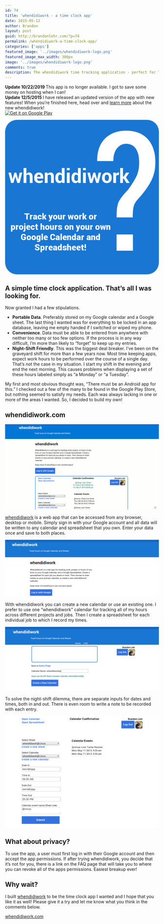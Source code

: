 ```yaml
---
id: 74
title: 'whendidiwork - a time clock app'
date: 2015-05-12
author: Brandon
layout: post
guid: http://brandonlehr.com/?p=74
permalink: /whendidiwork-a-time-clock-app/
categories: ['apps']
featured_image: '../images/whendidiwork-logo.png'
featured_image_max_width: 300px
image: '../images/whendidiwork-logo.png'
comments: true
description: The whendidiwork time tracking application - perfect for Third Shifters
---
```


<div class="well">
  <strong>Update 10/22/2019 </strong> This app is no longer available. I got to save some money on hosting when I can!
</div>
<div class="well">
  <strong>Update 12/5/2015 </strong>I have released an updated version of the app with new features! When you&#8217;re finished here, head over and <a href="/new-and-improved-whendidiwork-com">learn more</a> about the new whendidiwork!
</div>

<div style="width: 200px"><a href="https://play.google.com/store/apps/details?id=com.brandonlehr.whendidiwork&amp;pcampaignid=MKT-Other-global-all-co-prtnr-py-PartBadge-Mar2515-1"><img alt="Get it on Google Play" src="https://play.google.com/intl/en_us/badges/images/generic/en_badge_web_generic.png"></a></div>

![whendidiwork](../images/whendidiwork-logo.png)

## A simple time clock application. That&#8217;s all I was looking for.

Now granted I had a few stipulations.

<ul class="post-list">
  <li>
    <strong>Portable Data</strong>. Preferably stored on my Google calendar and a Google sheet. The last thing I wanted was for everything to be locked in an app database, leaving me empty handed if I switched or wiped my phone.
  </li>
  <li>
    <strong>Convenience</strong>. Data must be able to be entered from anywhere with neither too many or too few options. If the process is in any way difficult, I&#8217;m more than likely to &#8220;forget&#8221; to keep up my entries.
  </li>
  <li>
    <strong> Night-Shift Friendly</strong>. This was the biggest deal breaker. I&#8217;ve been on the graveyard shift for more than a few years now. Most time keeping apps, expect work hours to be performed over the course of a single day. That&#8217;s not the case in my situation. I start my shift in the evening and end the next morning. This causes problems when displaying a set of these hours labeled simply as &#8220;a Monday&#8221; or &#8220;a Tuesday&#8221;.
  </li>
</ul>

My first and most obvious thought was, &#8220;There must be an Android app for this.&#8221; I checked out a few of the many to be found in the Google Play Store, but nothing seemed to satisfy my needs. Each was always lacking in one or more of the areas I wanted. So, I decided to build my own!<!--more-->

## whendidiwork.com

![whendidiwork.com](../images/screenshot_whendidiwork1.gif)

[whendidiwork](http://whendidiwork.com) is a web app that can be accessed from any browser, desktop or mobile. Simply sign in with your Google account and all data will be written to any calendar and spreadsheet that you own. Enter your data once and save to both places.

![whendidiwork.com login](../images/Screenshot-whendidiwork-login.png)

With whendidiwork you can create a new calendar or use an existing one. I prefer to use one &#8220;whendidiwork&#8221; calendar for tracking all of my hours across different projects and jobs. Then I create a spreadsheet for each individual job to which I record my times.

![whendidiwork.com -create-calendar](../images/Screenshot-whendidiwork-calendar-create.png)

To solve the night-shift dilemma, there are separate inputs for dates and times, both in and out. There is even room to write a note to be recorded with each entry.

![whendidiwork.com -inputs](../images/Screenshot-whendidiwork-inputs.png)

## What about privacy?

To use the app, a user must first log in with their Google account and then accept the app permissions. If after trying whendidiwork, you decide that it&#8217;s not for you, there is a link on the FAQ page that will take you to where you can revoke all of the apps permissions. Easiest breakup ever!

## Why wait?

I built [whendidiwork](http://whendidiwork.com) to be the time clock app I wanted and I hope that you like it as well! Please give it a try and let me know what you think in the comments below.

[whendidiwork.com](http://whendidiwork.com)

&nbsp;
